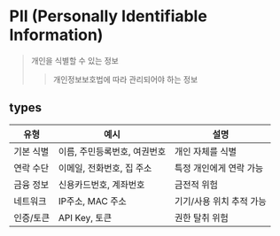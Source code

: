 # PII (Personally Identifiable Information)

> 개인을 식별할 수 있는 정보
>
> > 개인정보보호법에 따라 관리되어야 하는 정보

## types

| 유형      | 예시                         | 설명                     |
| --------- | ---------------------------- | ------------------------ |
| 기본 식별 | 이름, 주민등록번호, 여권번호 | 개인 자체를 식별         |
| 연락 수단 | 이메일, 전화번호, 집 주소    | 특정 개인에게 연락 가능  |
| 금융 정보 | 신용카드번호, 계좌번호       | 금전적 위험              |
| 네트워크  | IP주소, MAC 주소             | 기기/사용 위치 추적 가능 |
| 인증/토큰 | API Key, 토큰                | 권한 탈취 위험           |
